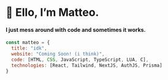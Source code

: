 # 👋  Ello, I’m Matteo.
#### I just mess around with code and sometimes it works.

```javascript
const matteo = {
  title: "idk",
  website: "Coming Soon! (i think)",
  code: [HTML, CSS, JavaScript, TypeScript, LUA, C],
  technologies: [React, Tailwind, NextJS, AuthJS, Prisma]
}
```

